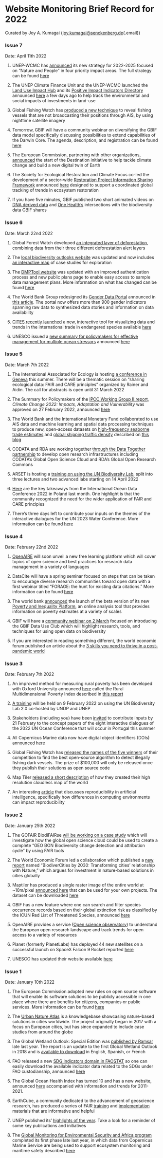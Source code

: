 # Website Monitoring Brief Record for 2022

Curated by Joy A. Kumagai ([joy.kumagai\@senckenberg.de](mailto:joy.kumagai@senckenberg.de){.email})

### Issue 7 

Date: April 11th 2022

1.	UNEP-WCMC has [announced](https://www.unep-wcmc.org/en/news/for-nature-and-people-unep-wcmc-unveils-new-strategy-for-2022-25) its new strategy for 2022-2025 focused on “Nature and People” in four priority impact areas. The full strategy can be found [here](https://production-wordpress.unep-wcmc.org/content/uploads/2022/04/UNEP-WCMC_Strategy_2022-25online.pdf)

2.	The UNEP Climate Finance Unit and the UNEP-WCMC launched the [Land Use Impact Hub](https://landuseimpacthub.com/en) and its [Positive Impact Indicators Directory](https://landuseimpacthub.com/en/kpis) announced [here](https://www.unep-wcmc.org/en/news/unep-launches-new-sustainable-land-use-finance-impact-directory) a few days ago to help track the environmental and social impacts of investments in land-use

3.	Global Fishing Watch has [produced a new technique](https://globalfishingwatch.org/data/ais-viirs-reveals-dark-fleet/) to reveal fishing vessels that are not broadcasting their positions through AIS, by using nighttime satellite imagery

4.	Tomorrow, GBIF will have a community webinar on diversifying the GBIF data model specifically discussing possibilities to extend capabilities of the Darwin Core. The agenda, description, and registration can be found [here](https://www.gbif.org/event/33MQ8ZI9xuC98AekewiMr8/gbif-community-webinar-diversifying-the-gbif-data-model)

5.	The European Commission, partnering with other organizations, [announced](https://ec.europa.eu/commission/presscorner/detail/en/ip_22_1977) the start of the Destination initiative to help tackle climate change and build a new digital twin of Earth 

6.	The Society for Ecological Restoration and Climate Focus co-led the development of a sector-wide [Restoration Project Information Sharing Framework](https://cdn.ymaws.com/www.ser.org/resource/resmgr/publications/restoration-project-informat.pdf) announced [here](https://www.es-partnership.org/restoration-project-information-sharing-framework/) designed to support a coordinated global tracking of trends in ecosystem restoration 

7.	If you have five minutes, GBIF published two short animated videos on [DNA derived data](https://www.gbif.org/dna) and [One Health’s](https://www.gbif.org/health) intersections with the biodiversity data GBIF shares


### Issue 6

Date: March 22nd 2022

1.	Global Forest Watch developed [an integrated layer of deforestation](https://www.globalforestwatch.org/blog/data-and-research/integrated-deforestation-alerts/), combining data from their three different deforestation alert layers

2.	The [local biodiversity outlooks website](https://localbiodiversityoutlooks.net/) was updated and now includes [an interactive map](https://localbiodiversityoutlooks.net/case-studies/interactive-map/) of case studies for exploration 

3.	The [DMPTool website](https://dmptool.org/) was updated with an improved authentication process and new public plans page to enable easy access to sample data management plans. More information on what has changed can be found [here](https://coffeehouse.dataone.org/2022/03/10/things-to-know-about-the-updated-dmptool-website/)

4.	The World Bank Group redesigned its [Gender Data Portal](https://genderdata.worldbank.org/) announced in [this article](https://blogs.worldbank.org/opendata/how-data-can-accelerate-equality). The portal now offers more than 900 gender indicators spanning raw data to synthesized data stories and information on data availability 

5.	[CITES recently launched](https://cites.org/eng/new_wildlife_data_visualisation_platform_reveals_trends_international_trade_endangered_species_09032022) a new, interactive tool for visualizing data and trends in the international trade in endangered species available [here](https://tradeview.cites.org/)

6.	UNESCO issued a [new summary for policymakers for effective management for multiple ocean stressors](http://dx.doi.org/10.25607/OBP-1724) announced [here](https://www.oceandecade.org/news/unesco-issues-new-scientific-summary-for-policymakers-for-effective-management-of-multiple-ocean-stressors/)


### Issue 5

Date: March 7th 2022

1.	The International Associated for Ecology is hosting [a conference in Geneva]( https://intecol2021.org/) this summer. There will be a thematic session on “sharing ecological data: FAIR and CARE principles” organized by Rainer and Aidin. The call for abstracts is open until 31 March 2022

2.	The Summary for Policymakers of the [IPCC Working Group II report](https://www.ipcc.ch/report/sixth-assessment-report-working-group-ii/), *Climate Change 2022: Impacts, Adaptation and Vulnerability* was approved on 27 February 2022, announced [here](https://www.ipcc.ch/2022/02/28/pr-wgii-ar6/)

3.	The World Bank and the International Monetary Fund collaborated to use AIS data and machine learning and spatial data processing techniques to produce new, open-access datasets on [high-frequency seaborne trade estimates](https://comtrade.un.org/data/ais) and [global shipping traffic density](https://datacatalog.worldbank.org/search/dataset/0037580/Global-Shipping-Traffic-Density) described on [this blog](https://blogs.worldbank.org/opendata/using-marine-spatial-data-inform-development-work-and-public-policies)

4.	CODATA and RDA are working together [through the Data Together partnership](https://www.go-fair.org/2021/03/29/data-together-fostering-cooperation-among-open-science-platforms/) to develop open research infrastructures including CODATA’s Global Open Science Cloud and RDA’s Global Open Research Commons

5.	ARSET is hosting a [training on using the UN Biodiversity Lab](https://appliedsciences.nasa.gov/join-mission/training/english/arset-using-un-biodiversity-lab-monitor-pulse-planet), split into three lectures and two advanced labs starting on 14 April 2022

6.	[Here](https://www.oceandecade.org/news/international-ocean-data-conference-2022-concludes-with-new-commitments-on-achieving-a-global-ocean-digital-ecosystem/) are the key takeaways from the International Ocean Data Conference 2022 in Poland last month. One highlight is that the community recognized the need for the wider application of FAIR and CARE principles 

7.	There’s three days left to contribute your inputs on the themes of the interactive dialogues for the UN 2023 Water Conference. More information can be found [here](https://sdgs.un.org/basic-page/united-nations-2023-water-conference-global-online-stakeholder-consultation-theme)

### Issue 4

Date: February 22nd 2022

1.	[OpenAIRE](https://www.openaire.eu/new-openaire-training-platform-announcment) will soon unveil a new free learning platform which will cover topics of open science and best practices for research data management in a variety of languages

2.	DataCite will have a spring seminar focused on steps that can be taken to encourage diverse research communities toward open data with a first webinar titled “FORAGE: the hunt for existing data citations.” More information can be found [here](https://blog.datacite.org/datacite_mdc_webinar_series/)

3.	The world bank [announced](https://blogs.worldbank.org/opendata/new-home-world-banks-global-poverty-and-inequality-data) the launch of the beta version of its new [Poverty and Inequality Platform](https://blogs.worldbank.org/opendata/new-home-world-banks-global-poverty-and-inequality-data), an online analysis tool that provides information on poverty estimates at a variety of scales

4.	GBIF will have a [community webinar on 2 March](https://www.gbif.org/event/iUCyfB4B3Kd9BpsDPslwX/gbif-community-webinar-introducing-the-gbif-data-use-club) focused on introducing the GBIF Data Use Club which will highlight research, tools, and techniques for using open data on biodiversity

5.	If you are interested in reading something different, the world economic forum published an article about the [3 skills you need to thrive in a post-pandemic world](https://www.weforum.org/agenda/2022/02/futures-literary-skills-post-pandemic/)


### Issue 3

Date: February 7th 2022

1.	An improved method for measuring rural poverty has been developed with Oxford University announced [here](https://www.fao.org/newsroom/detail/fao-rural-poverty-RMPI/en) called the Rural Multidimensional Poverty Index described in [this report](https://www.fao.org/documents/card/en/c/cb8269en)

2.	[A training](https://www.sparkblue.org/unbiodiversitylab) will be held on 9 February 2022 on using the UN Biodiversity Lab 2.0 co-hosted by UNDP and UNEP

3.	Stakeholders (including you) have been [invited](https://sdgs.un.org/news/2022-un-ocean-conference-global-online-stakeholder-consultation-inputs-concept-paper) to contribute inputs by 21 February to the concept papers of the eight interactive dialogues of the 2022 UN Ocean Conference that will occur in Portugal this summer

4.	All Copernicus Marine data now have digital object identifiers (DOIs) announced [here](https://marine.copernicus.eu/news/digital-object-identifier-copernicus-marine-data)

5.	Global Fishing Watch has [released the names of the five winners](https://globalfishingwatch.org/press-release/xview3-winners-announced/) of their competition to find the best open-source algorithm to detect illegally fishing dark vessels. The prize of $100,000 will only be released once they publish their solutions as open source code

6.	Map Tiler [released a short description](https://www.maptiler.com/news/2022/01/making-global-satellite-imagery-cloud-free/) of how they created their high resolution cloudless map of the world

7.	An interesting [article](https://www.go-fair.org/2022/02/04/reproducibility-in-ai-and-what-computing-professionals-should-know-for-supporting-researchers/) that discusses reproducibility in artificial intelligence, specifically how differences in computing environments can impact reproducibility


### Issue 2

Date: January 25th 2022

1.	The GOFAIR BiodiFAIRse [will be working on a case study](https://www.go-fair.org/2022/01/12/biodifairse-establishes-new-concept-to-better-scale-workflows/) which will investigate how the global open science cloud could be used to create a complete “GEO BON Biodiversity change detection and attribution cycle” by using FAIR tools

2.	The World Economic Forum led a collaboration which published a [new report](https://www.weforum.org/reports/biodivercities-by-2030-transforming-cities-relationship-with-nature) named “BiodiverCities by 2030: Transforming cities’ relationship with Nature,” which argues for investment in nature-based solutions in cities globally

3.	Maptiler has produced a single raster image of the entire world at ~10m/pixel [announced here](https://www.maptiler.com/news/2022/01/free-access-to-10m-global-satellite-map/) that can be used for your own projects. The dataset can be downloaded [here](https://data.maptiler.com/downloads/dataset/satellite-2021/?_gl=1*3s67qx*_ga*NjU4NTc3MzMxLjE2NDE4MDk3Mzk.*_ga_K4SXYBF4HT*MTY0MzEyNzc5OC4yLjEuMTY0MzEyNzkyMi42MA..&_ga=2.227210078.2111086492.1643118863-658577331.1641809739#1.39/-62.6/-97.5)

4.	GBIF has a new feature where one can search and filter species occurrence records based on their global extinction risk as classified by the ICUN Red List of Threatened Species, announced [here](https://www.gbif.org/news/3vu7HxLgHTqKtSF69oNqNr/new-feature-enables-search-of-occurrence-data-by-global-iucn-red-list-category)

5.	OpenAIRE provides a service ([Open science observatory](https://osobservatory.openaire.eu/home)) to understand the European open research landscape and track trends for open access to a variety of resources

6.	Planet (formerly PlanetLabs) has deployed 44 new satellites on a successful launch on SpaceX Falcon 9 Rocket reported [here](https://www.planet.com/pulse/44-superdove-satellites-successfully-launch-on-spacex-falcon-9-rocket/)

7.	UNESCO has updated their website available [here](http://whc.unesco.org/)


### Issue 1

Date: January 10th 2022

1.	The European Commission adopted new rules on open source software that will enable its software solutions to be publicly accessible in one place where there are benefits for citizens, companies or public services. More information can be found [here](https://ec.europa.eu/commission/presscorner/detail/en/ip_21_6649)

2.	The [Urban Nature Atlas](https://una.city/) is a knowledgebase showcasing nature-based solutions in cities worldwide. The project originally began in 2017 with a focus on European cities, but has since expanded to include case studies from around the globe

3.	The Global Wetland Outlook: Special Edition was [published by Ramsar](https://www.ramsar.org/news/the-global-wetland-outlook-special-edition-2021-highlights-the-importance-of-wetland-services) late last year. The report is an update to the first Global Wetland Outlook in 2018 and is [available to download](https://www.global-wetland-outlook.ramsar.org/) in English, Spanish, or French

4.	FAO released a new [SDG indicators domain in FAOSTAT](https://www.fao.org/faostat/en/#data/SDGB) so one can easily download the available indicator data related to the SDGs under FAO custodianship, announced [here](https://www.fao.org/food-agriculture-statistics/resources/resources-detail/en/c/1460968/) 

5.	The Global Ocean Health Index has turned 10 and has a new website, announced [here](https://oceanhealthindex.org/news/2021-scores/) accompanied with information and trends for 2011-2021. 
6.	EarthCube, a community dedicated to the advancement of geoscience research, has produced a series of FAIR [training](https://www.earthcube.org/fair-training-materials) and [implementation](https://www.earthcube.org/implementing-fair) materials that are informative and helpful

7.	UNEP published its’ [highlights of the year](https://www.unep-wcmc.org/news/highlights-of-year--unep-wcmcs-key-contributions-to-global-ambitions-on-nature-in-2021). Take a look for a reminder of some key publications and initiatives

8.	The [Global Monitoring for Environmental Security and Africa program](https://www.eu4oceanobs.eu/gmes-and-africa/) completed its first phase late last year, in which data from Copernicus Marine Service are being used to support ecosystem monitoring and maritime safety described [here](https://marine.copernicus.eu/news/copernicus-data-supports-ecosystem-monitoring-and-maritime-safety-africa) 
